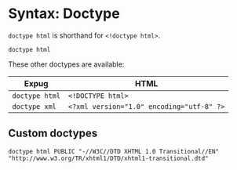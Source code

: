 # Syntax: Doctype

`doctype html` is shorthand for `<!doctype html>`.

```jade
doctype html
```

These other doctypes are available:

| Expug          | HTML                                      |
| ---            | ---                                       |
| `doctype html` | `<!DOCTYPE html>`                         |
| `doctype xml`  | `<?xml version="1.0" encoding="utf-8" ?>` |

## Custom doctypes

```jade
doctype html PUBLIC "-//W3C//DTD XHTML 1.0 Transitional//EN" "http://www.w3.org/TR/xhtml1/DTD/xhtml1-transitional.dtd"
```
